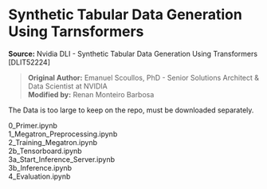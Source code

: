 # Synthetic Tabular Data Generation Using Tarnsformers
**Source:** Nvidia DLI - Synthetic Tabular Data Generation Using Transformers [DLIT52224] <br/>

> **Original Author:** Emanuel Scoullos, PhD - Senior Solutions Architect & Data Scientist at NVIDIA <br/>
> **Modified by:** Renan Monteiro Barbosa <br/>

The Data is too large to keep on the repo, must be downloaded separately.

0_Primer.ipynb <br/>
1_Megatron_Preprocessing.ipynb <br/>
2_Training_Megatron.ipynb <br/>
2b_Tensorboard.ipynb <br/>
3a_Start_Inference_Server.ipynb <br/>
3b_Inference.ipynb <br/>
4_Evaluation.ipynb <br/>